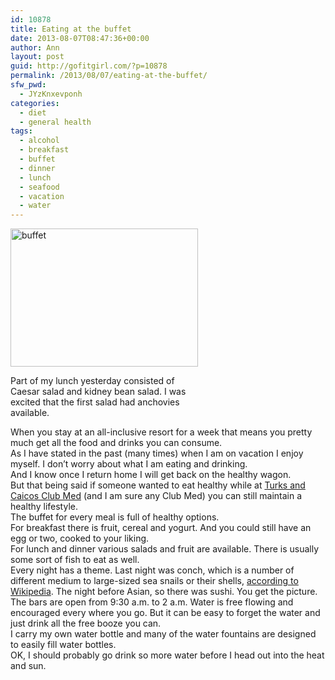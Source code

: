```yaml
---
id: 10878
title: Eating at the buffet
date: 2013-08-07T08:47:36+00:00
author: Ann
layout: post
guid: http://gofitgirl.com/?p=10878
permalink: /2013/08/07/eating-at-the-buffet/
sfw_pwd:
  - JYzKnxevponh
categories:
  - diet
  - general health
tags:
  - alcohol
  - breakfast
  - buffet
  - dinner
  - lunch
  - seafood
  - vacation
  - water
---
```

<div id="attachment_10879" style="width: 310px" class="wp-caption alignleft">
  <a href="http://gofitgirl.com/?attachment_id=10879" rel="attachment wp-att-10879"><img class="size-medium wp-image-10879" alt="buffet" src="http://gofitgirl.com/wp-content/uploads/2013/08/IMG_0543-e1375889822363-300x221.jpg" width="300" height="221" /></a>
  
  <p class="wp-caption-text">
    Part of my lunch yesterday consisted of Caesar salad and kidney bean salad. I was excited that the first salad had anchovies available. 
  </p>
</div>

  
When you stay at an all-inclusive resort for a week that means you pretty much get all the food and drinks you can consume.  
As I have stated in the past (many times) when I am on vacation I enjoy myself. I don&#8217;t worry about what I am eating and drinking.  
And I know once I return home I will get back on the healthy wagon.  
But that being said if someone wanted to eat healthy while at [Turks and Caicos Club Med](http://www.clubmed.us/cm/resort-turkoise-turks-caicos_p-115-l-US-v-TURC-ac-vh.html) (and I am sure any Club Med) you can still maintain a healthy lifestyle.  
The buffet for every meal is full of healthy options.  
For breakfast there is fruit, cereal and yogurt. And you could still have an egg or two, cooked to your liking.  
For lunch and dinner various salads and fruit are available. There is usually some sort of fish to eat as well.  
Every night has a theme. Last night was conch, which is a number of different medium to large-sized sea snails or their shells, [according to Wikipedia](http://en.wikipedia.org/wiki/Conch). The night before Asian, so there was sushi. You get the picture.  
The bars are open from 9:30 a.m. to 2 a.m. Water is free flowing and encouraged every where you go. But it can be easy to forget the water and just drink all the free booze you can.  
I carry my own water bottle and many of the water fountains are designed to easily fill water bottles.  
OK, I should probably go drink so more water before I head out into the heat and sun.